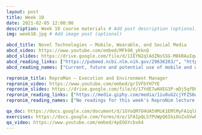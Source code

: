 ```yaml
---
layout: post
title: Week 10
date: 2021-02-05 12:00:00
description: Week 10 course materials # Add post description (optional)
img: week10.jpg # Add image post (optional)

abcd_title: Novel Technologies – Mobile, Wearable, and Social Media
abcd_video: https://www.youtube.com/embed/MFk98_ykknQ
abcd_slides: https://drive.google.com/file/d/1IEYN2qlAdZNsSSG-M8kRAuIqwnJdH0lq/view?usp=sharing
abcd_reading_links: ["https://pubmed.ncbi.nlm.nih.gov/29636283/", "https://pubmed.ncbi.nlm.nih.gov/30339913/"]
abcd_reading_names: ["Current, future and potential use of mobile and wearable technologies and social media data in the ABCD study to increase understanding of contributors to child health", "Screen media activity and brain structure in youth: Evidence for diverse structural correlation networks from the ABCD study"]

repronim_title: ReproMan – Execution and Environment Manager
repronim_video: https://www.youtube.com/embed/grIVFbYH7YE
repronim_slides: https://drive.google.com/file/d/17YdE7wHXEG3P-mDj5qfDQIDTTRQSqzdy/view?usp=sharing
repronim_reading_links: ["https://media.giphy.com/media/1iu8uG2cjYFZS6wTxv/giphy.gif"]
repronim_reading_names: ["No readings for this week's ReproNim lecture!"]

qa_doc: https://docs.google.com/document/d/1GYoQM7O4UA59MiK1EMlMyFA1qlEf0uzlpguPPHmwNgQ/edit?usp=sharing
exercises: https://docs.google.com/forms/d/e/1FAIpQLSfPUWpQ6IbiOoZxGVwN0iGgwllJum25eW72PnK0Gwp6LlLQbg/viewform?usp=sf_link
qa_video: https://www.youtube.com/embed/4pEOGYcbx64
---
```

